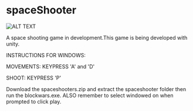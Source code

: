 # spaceShooter

![ALT TEXT](https://github.com/Msarker1/spaceShooter/blob/master/Screenshot%20from%202018-10-11%2017-41-05.jpg)

A space shooting game in development.This game is being developed with unity.

INSTRUCTIONS FOR WINDOWS:

MOVEMENTS: KEYPRESS 'A' and 'D' 

SHOOT: KEYPRESS 'P'

Download the spaceshooters.zip and extract the spaceshooter folder then run the blockwars.exe.
ALSO remember to select windowed on when prompted to click play. 
